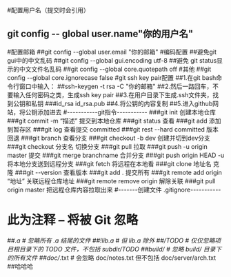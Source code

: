  #配置用户名（提交时会引用）
 ## git config -- global user.name"你的用户名"
 #配置邮箱
 ##git config --global user.email "你的邮箱"
 #编码配置
 ##避免git gui中的中文乱码
 ##git config --global gui.encoding utf-8
 ##避免 git status显示的中文文件名乱码
 ##git config --global core.quotepath off
 #其他
 ##git config --global core.ignorecase false
 #git ssh key pair配置
 ##1.在git bash命令行窗口中输入：
 ##ssh-keygen -t rsa -C "你的邮箱"
 ##2.然后一路回车，不要输入任何密码之类，生成ssh key pair
 ##3.在用户目录下生成.ssh文件夹，找到公钥和私钥
 ###id_rsa id_rsa.pub
 ##4.将公钥的内容复制
 ##5.进入github网站，将公钥添加进去
 #-----------git指令-----------
 ###git init 创建本地仓库
 ###git commit -m “描述” 提交到本地仓库
 ###git status  查看
 ###git add 添加到暂存区
 ###git log 查看提交 committed
 ###git rest --hard committed 版本回退
 ###git branch 查看分支
 ###git checkout -b dev 创建并切到dev分支
 ###git checkout 分支名 切换分支
 ###git pull 拉取
 ###git push -u origin master 提交
 ###git merge branchname 合并分支
 ###git push origin HEAD -u 将本地分支送到远程分支
 ###git fetch  将远程在本地看
 ###git clone 地址名   克隆
 ###git --version 查看版本
 ###git add .  提交所有
 ###git remote add origin “地址”  关联远程仓库地址
 ###git remote remove origin   解除关联
 ###git pull origin master 把远程仓库内容拉取出来
 #-------创建文件 .gitignore-----------
 # 此为注释 – 将被 Git 忽略
 ##*.a # 忽略所有 .a 结尾的文件
 ##!lib.a # 但 lib.a 除外
 ##/TODO # 仅仅忽略项目根目录下的 TODO 文件，不包括 subdir/TODO
 ##build/ # 忽略 build/ 目录下的所有文件
 ##doc/*.txt # 会忽略 doc/notes.txt 但不包括 doc/server/arch.txt
 ##哈哈哈

 
 
 
 